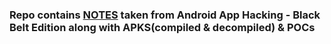 ### Repo contains [NOTES](./NOTES.md) taken from Android App Hacking - Black Belt Edition along with APKS(compiled & decompiled) & POCs
